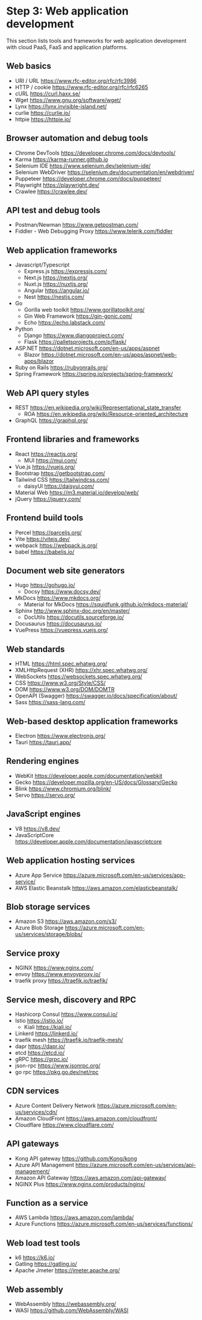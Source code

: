 # Step 3: Web application development

This section lists tools and frameworks for web application development with cloud PaaS, FaaS and application platforms.

## Web basics

* URI / URL <https://www.rfc-editor.org/rfc/rfc3986>
* HTTP / cookie <https://www.rfc-editor.org/rfc/rfc6265>
* cURL <https://curl.haxx.se/>
* Wget <https://www.gnu.org/software/wget/>
* Lynx <https://lynx.invisible-island.net/>
* curlie <https://curlie.io/>
* httpie <https://httpie.io/>

## Browser automation and debug tools

* Chrome DevTools <https://developer.chrome.com/docs/devtools/>
* Karma <https://karma-runner.github.io>
* Selenium IDE <https://www.selenium.dev/selenium-ide/>
* Selenium WebDriver <https://selenium.dev/documentation/en/webdriver/>
* Puppeteer <https://developer.chrome.com/docs/puppeteer/>
* Playwright <https://playwright.dev/>
* Crawlee <https://crawlee.dev/>

## API test and debug tools

* Postman/Newman <https://www.getpostman.com/>
* Fiddler - Web Debugging Proxy <https://www.telerik.com/fiddler>

## Web application frameworks

* Javascript/Typescript
  * Express.js <https://expressjs.com/>
  * Next.js <https://nextjs.org/>
  * Nuxt.js <https://nuxtjs.org/>
  * Angular <https://angular.io/>
  * Nest <https://nestjs.com/>
* Go
  * Gorilla web toolkit <https://www.gorillatoolkit.org/>
  * Gin Web Framework <https://gin-gonic.com/>
  * Echo <https://echo.labstack.com/>
* Python
  * Django <https://www.djangoproject.com/>
  * Flask <https://palletsprojects.com/p/flask/>
* ASP.NET <https://dotnet.microsoft.com/en-us/apps/aspnet>
  * Blazor <https://dotnet.microsoft.com/en-us/apps/aspnet/web-apps/blazor>
* Ruby on Rails <https://rubyonrails.org/>
* Spring Framework <https://spring.io/projects/spring-framework/>

## Web API query styles

* REST <https://en.wikipedia.org/wiki/Representational_state_transfer>
  * ROA <https://en.wikipedia.org/wiki/Resource-oriented_architecture>
* GraphQL <https://graphql.org/>

## Frontend libraries and frameworks

* React <https://reactjs.org/>
  * MUI <https://mui.com/>
* Vue.js <https://vuejs.org/>
* Bootstrap <https://getbootstrap.com/>
* Tailwind CSS <https://tailwindcss.com/>
  * daisyUI <https://daisyui.com/>
* Material Web <https://m3.material.io/develop/web/>
* jQuery <https://jquery.com/>

## Frontend build tools

* Percel <https://parceljs.org/>
* Vite <https://vitejs.dev/>
* webpack <https://webpack.js.org/>
* babel <https://babeljs.io/>

## Document web site generators

* Hugo <https://gohugo.io/>
  * Docsy <https://www.docsy.dev/>
* MkDocs <https://www.mkdocs.org/>
  * Material for MkDocs <https://squidfunk.github.io/mkdocs-material/>
* Sphinx <http://www.sphinx-doc.org/en/master/>
  * DocUtils <https://docutils.sourceforge.io/>
* Docusaurus <https://docusaurus.io/>
* VuePress <https://vuepress.vuejs.org/>

## Web standards

* HTML <https://html.spec.whatwg.org/>
* XMLHttpRequest (XHR) <https://xhr.spec.whatwg.org/>
* WebSockets <https://websockets.spec.whatwg.org/>
* CSS <https://www.w3.org/Style/CSS/>
* DOM <https://www.w3.org/DOM/DOMTR>
* OpenAPI (Swagger) <https://swagger.io/docs/specification/about/>
* Sass <https://sass-lang.com/>

## Web-based desktop application frameworks

* Electron <https://www.electronjs.org/>
* Tauri <https://tauri.app/>

## Rendering engines

* WebKit <https://developer.apple.com/documentation/webkit>
* Gecko <https://developer.mozilla.org/en-US/docs/Glossary/Gecko>
* Blink <https://www.chromium.org/blink/>
* Servo <https://servo.org/>

## JavaScript engines

* V8 <https://v8.dev/>
* JavaScriptCore <https://developer.apple.com/documentation/javascriptcore>

## Web application hosting services

* Azure App Service <https://azure.microsoft.com/en-us/services/app-service/>
* AWS Elastic Beanstalk <https://aws.amazon.com/elasticbeanstalk/>

## Blob storage services

* Amazon S3 <https://aws.amazon.com/s3/>
* Azure Blob Storage <https://azure.microsoft.com/en-us/services/storage/blobs/>

## Service proxy

* NGINX <https://www.nginx.com/>
* envoy <https://www.envoyproxy.io/>
* traefik proxy <https://traefik.io/traefik/>

## Service mesh, discovery and RPC

* Hashicorp Consul <https://www.consul.io/>
* Istio <https://istio.io/>
  * Kiali <https://kiali.io/>
* Linkerd <https://linkerd.io/>
* traefik mesh <https://traefik.io/traefik-mesh/>
* dapr <https://dapr.io/>
* etcd <https://etcd.io/>
* gRPC <https://grpc.io/>
* json-rpc <https://www.jsonrpc.org/>
* go rpc <https://pkg.go.dev/net/rpc>

## CDN services

* Azure Content Delivery Network <https://azure.microsoft.com/en-us/services/cdn/>
* Amazon CloudFront <https://aws.amazon.com/cloudfront/>
* Cloudflare <https://www.cloudflare.com/>

## API gateways

* Kong API gateway <https://github.com/Kong/kong>
* Azure API Management <https://azure.microsoft.com/en-us/services/api-management/>
* Amazon API Gateway <https://aws.amazon.com/api-gateway/>
* NGINX Plus <https://www.nginx.com/products/nginx/>

## Function as a service

* AWS Lambda <https://aws.amazon.com/lambda/>
* Azure Functions <https://azure.microsoft.com/en-us/services/functions/>

## Web load test tools

* k6 <https://k6.io/>
* Gatling <https://gatling.io/>
* Apache Jmeter <https://jmeter.apache.org/>

## Web assembly

* WebAssembly <https://webassembly.org/>
* WASI <https://github.com/WebAssembly/WASI>
